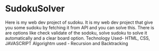 # SudokuSolver
Here is my web dev project of sudoku.
It is my web dev project that give you some sudoku by fetching it from API and you can solve this. There is are options like check validate of the sodoku, solve sudoku to solve it automatically and a clear board option.
Technology Used- HTML, CSS, JAVASCRIPT
Algorightm used - Recursion and Backtracking
